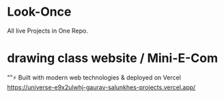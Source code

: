 # Look-Once
All live Projects in One Repo.


# drawing class website / Mini-E-Com
""⚡ Built with modern web technologies & deployed on Vercel
https://universe-e9x2ulwhj-gaurav-salunkhes-projects.vercel.app/
